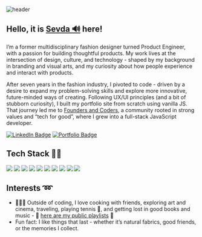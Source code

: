 ![header](https://capsule-render.vercel.app/api?type=waving&color=#F55883&height=300&section=header)


## Hello, it is [Sevda 🔊](https://namedrop.io/sevdashukrieva) here! 

I’m a former multidisciplinary fashion designer turned Product Engineer, with a passion for building thoughtful products. My work lives at the intersection of design, culture, and technology - shaped by my background in branding and visual arts, and my curiosity about how people experience and interact with products.

After seven years in the fashion industry, I pivoted to code - driven by a desire to expand my problem-solving skills and explore more innovative, future-minded ways of creating. Following UX/UI principles (and a bit of stubborn curiosity), I built my portfolio site from scratch using vanilla JS. That journey led me to [Founders and Coders](https://www.foundersandcoders.com/), a community rooted in strong values and “tech for good”, where I grew into a full-stack JavaScript developer.


[![LinkedIn Badge](https://img.shields.io/badge/LinkedIn-sshukrieva-informational?style=for-the-badge&logo=linkedin&logoColor=white&color=0D76A8)](https://www.linkedin.com/in/sshukrieva/) [![Portfolio Badge](https://img.shields.io/badge/Portfolio-sevdas-informational?style=for-the-badge&logoColor=f4f6ef&color=fa2806)](https://sevdas.github.io/portfolio/)



## Tech Stack 👩‍💻

![](https://img.shields.io/badge/HTML5-E34F26?style=for-the-badge&logo=html5&logoColor=white) 
![](https://img.shields.io/badge/CSS3-1572B6?style=for-the-badge&logo=css3&logoColor=white) 
![](https://img.shields.io/badge/JavaScript-F7DF1E?style=for-the-badge&logo=javascript&logoColor=black) 
![](https://img.shields.io/badge/React-20232A?style=for-the-badge&logo=react&logoColor=61DAFB) 
![](https://img.shields.io/badge/PostgreSQL-316192?style=for-the-badge&logo=postgresql&logoColor=white)
![](https://img.shields.io/badge/Elixir-4B275F?style=for-the-badge&logo=elixir&logoColor=white) 
![](https://img.shields.io/badge/Node.js-43853D?style=for-the-badge&logo=node.js&logoColor=white) 
![](https://img.shields.io/badge/Express.js-000000?style=for-the-badge&logo=express&logoColor=white)
![](https://img.shields.io/badge/next.js-000000?style=for-the-badge&logo=next-dot-js&logoColor=white)
![](https://img.shields.io/badge/Cypress-17202C?style=for-the-badge&logo=cypress&logoColor=white)



## Interests ➿

- 💁🏻‍♀️ Outside of coding, I love cooking with friends, exploring art and cinema, traveling, playing tennis 🎾, and getting lost in good books and music - 🎵 [here are my public playlists](https://open.spotify.com/user/ss_official) 🎵
- Fun fact: I like things that last - whether it’s natural fabrics, good friends, or the memories I collect.

